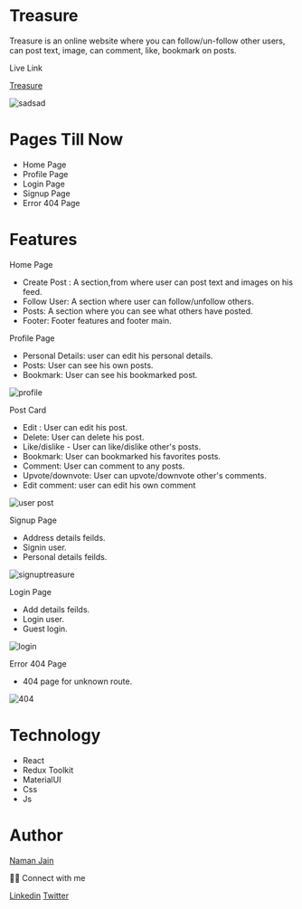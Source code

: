 # Treasure

Treasure is an online website where you can follow/un-follow other users, can post text, image, can comment, like, bookmark on posts.

Live Link

[Treasure](https://treasure-bay.vercel.app/)

![sadsad](https://user-images.githubusercontent.com/101793920/198879652-29aa751f-56e5-463b-8e23-2ac6a530794f.png)

# Pages Till Now

* Home Page
* Profile Page
* Login Page
* Signup Page
* Error 404 Page

# Features
 
  Home Page
  
* Create Post : A section,from where user can post text and images on his feed.
* Follow User: A section where user can follow/unfollow others.
* Posts: A section where you can see what others have posted.
* Footer: Footer features and footer main.

Profile Page
* Personal Details: user can edit his personal details.
* Posts: User can see his own posts.
* Bookmark: User can see his bookmarked post.

![profile](https://user-images.githubusercontent.com/101793920/198880394-b9a0544c-c3f8-4450-b209-9f9230086e98.png)

Post Card
* Edit : User can edit his post.
* Delete: User can delete his post.
* Like/dislike - User can like/dislike other's posts.
* Bookmark: User can bookmarked his favorites posts.
* Comment: User can comment to any posts.
* Upvote/downvote: User can upvote/downvote other's comments.
* Edit comment: user can edit his own comment

![user post](https://user-images.githubusercontent.com/101793920/198880750-0676dee0-efd3-480c-8606-e1c9546065e7.png)

Signup Page
* Address details feilds.
* Signin user.
* Personal details feilds.

![signuptreasure](https://user-images.githubusercontent.com/101793920/198881305-895fc87e-6ca9-4915-bfb8-b1f20ef6a509.png)

Login Page
* Add details feilds.
* Login user.
* Guest login.

![login](https://user-images.githubusercontent.com/101793920/198881435-a7d79704-cba7-4856-9c5a-740b6b3310fd.png)

Error 404 Page
* 404 page for unknown route.

![404](https://user-images.githubusercontent.com/101793920/198881500-7cd99f4f-3e2c-4a3b-8470-72e0a7e35ec0.png)

# Technology

* React
* Redux Toolkit
* MaterialUI
* Css
* Js

# Author
[Naman Jain](https://github.com/Nmnjainsite)

👨‍💻 Connect with me

[Linkedin](https://www.linkedin.com/in/naman-jain-97382b231/) [Twitter](https://twitter.com/NamanJa83726591)

